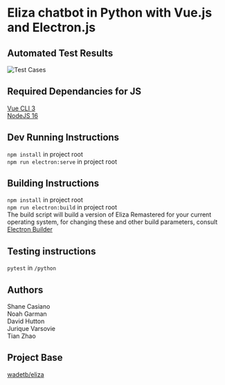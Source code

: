 # Eliza chatbot in Python with Vue.js and Electron.js

## Automated Test Results
![Test Cases](https://github.com/scasiano/ElizaRemastered/actions/workflows/python-app.yml/badge.svg)

## Required Dependancies for JS
[Vue CLI 3](https://cli.vuejs.org/)  
[NodeJS 16](https://nodejs.org/)

## Dev Running Instructions
`npm install` in project root  
`npm run electron:serve` in project root

## Building Instructions
`npm install` in project root  
`npm run electron:build` in project root  
The build script will build a version of Eliza Remastered for your current operating system, for changing these and other build parameters, consult [Electron Builder](https://www.electron.build/)

## Testing instructions
`pytest` in `/python`

## Authors
Shane Casiano  
Noah Garman  
David Hutton  
Jurique Varsovie  
Tian Zhao

## Project Base
[wadetb/eliza](https://github.com/wadetb/eliza)

